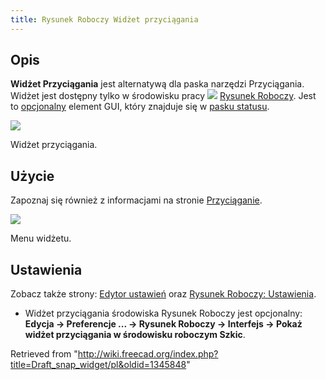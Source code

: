 ```yaml
---
title: Rysunek Roboczy Widżet przyciągania
---
```

## Opis

**Widżet Przyciągania** jest alternatywą dla paska narzędzi Przyciągania. Widżet jest dostępny tylko w środowisku pracy ![](/images/Workbench_Draft.svg) [Rysunek Roboczy](/Draft_Workbench/pl "Draft Workbench/pl"). Jest to [opcjonalny](#Ustawienia) element GUI, który znajduje się w [pasku statusu](/Status_bar/pl "Status bar/pl").

![](/images/Draft_snap_widget_button.png)

Widżet przyciągania.

## Użycie

Zapoznaj się również z informacjami na stronie [Przyciąganie](/Draft_Snap/pl "Draft Snap/pl").

![](/images/Draft_snap_widget_menu.png)

Menu widżetu.

## Ustawienia

Zobacz także strony: [Edytor ustawień](/Preferences_Editor/pl "Preferences Editor/pl") oraz [Rysunek Roboczy: Ustawienia](/Draft_Preferences/pl "Draft Preferences/pl").

* Widżet przyciągania środowiska Rysunek Roboczy jest opcjonalny: **Edycja → Preferencje ... → Rysunek Roboczy → Interfejs → Pokaż widżet przyciągania w środowisku roboczym Szkic**.

Retrieved from "<http://wiki.freecad.org/index.php?title=Draft_snap_widget/pl&oldid=1345848>"